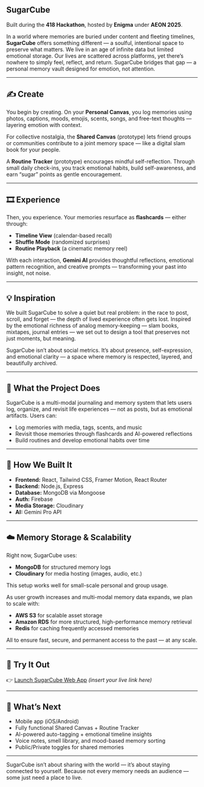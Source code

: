 ## SugarCube 
Built during the **418 Hackathon**, hosted by **Enigma** under **AEON 2025**.

In a world where memories are buried under content and fleeting timelines, **SugarCube** offers something different — a soulful, intentional space to preserve what matters. We live in an age of infinite data but limited emotional storage. Our lives are scattered across platforms, yet there’s nowhere to simply feel, reflect, and return. SugarCube bridges that gap — a personal memory vault designed for emotion, not attention.

---

## ✍️ Create

You begin by creating. On your **Personal Canvas**, you log memories using photos, captions, moods, emojis, scents, songs, and free-text thoughts — layering emotion with context.

For collective nostalgia, the **Shared Canvas** (prototype) lets friend groups or communities contribute to a joint memory space — like a digital slam book for your people.

A **Routine Tracker** (prototype) encourages mindful self-reflection. Through small daily check-ins, you track emotional habits, build self-awareness, and earn “sugar” points as gentle encouragement.

---

## 🎞️ Experience

Then, you experience. Your memories resurface as **flashcards** — either through:

- **Timeline View** (calendar-based recall)
- **Shuffle Mode** (randomized surprises)
- **Routine Playback** (a cinematic memory reel)

With each interaction, **Gemini AI** provides thoughtful reflections, emotional pattern recognition, and creative prompts — transforming your past into insight, not noise.

---

## 💡 Inspiration

We built SugarCube to solve a quiet but real problem: in the race to post, scroll, and forget — the depth of lived experience often gets lost. Inspired by the emotional richness of analog memory-keeping — slam books, mixtapes, journal entries — we set out to design a tool that preserves not just moments, but meaning.

SugarCube isn’t about social metrics. It’s about presence, self-expression, and emotional clarity — a space where memory is respected, layered, and beautifully archived.

---

## 🌟 What the Project Does

SugarCube is a multi-modal journaling and memory system that lets users log, organize, and revisit life experiences — not as posts, but as emotional artifacts. Users can:

- Log memories with media, tags, scents, and music
- Revisit those memories through flashcards and AI-powered reflections
- Build routines and develop emotional habits over time

---

## 🔧 How We Built It

- **Frontend:** React, Tailwind CSS, Framer Motion, React Router
- **Backend:** Node.js, Express
- **Database:** MongoDB via Mongoose
- **Auth:** Firebase 
- **Media Storage:** Cloudinary
- **AI:** Gemini Pro API 

---

## ☁️ Memory Storage & Scalability

Right now, SugarCube uses:
- **MongoDB** for structured memory logs  
- **Cloudinary** for media hosting (images, audio, etc.)

This setup works well for small-scale personal and group usage.

As user growth increases and multi-modal memory data expands, we plan to scale with:
- **AWS S3** for scalable asset storage  
- **Amazon RDS** for more structured, high-performance memory retrieval  
- **Redis** for caching frequently accessed memories

All to ensure fast, secure, and permanent access to the past — at any scale.

---

## 🧪 Try It Out

👉 [Launch SugarCube Web App](#) *(insert your live link here)*

---

## 🔭 What’s Next

- Mobile app (iOS/Android)
- Fully functional Shared Canvas + Routine Tracker
- AI-powered auto-tagging + emotional timeline insights
- Voice notes, smell library, and mood-based memory sorting
- Public/Private toggles for shared memories

---

SugarCube isn’t about sharing with the world — it’s about staying connected to yourself. Because not every memory needs an audience — some just need a place to live.

